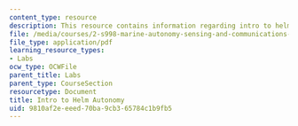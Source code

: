 ```yaml
---
content_type: resource
description: This resource contains information regarding intro to helm autonomy.
file: /media/courses/2-s998-marine-autonomy-sensing-and-communications-spring-2012/9810af2eeeed70ba9cb365784c1b9fb5_MIT2_S998S12_Lab06.pdf
file_type: application/pdf
learning_resource_types:
- Labs
ocw_type: OCWFile
parent_title: Labs
parent_type: CourseSection
resourcetype: Document
title: Intro to Helm Autonomy
uid: 9810af2e-eeed-70ba-9cb3-65784c1b9fb5
---
```

